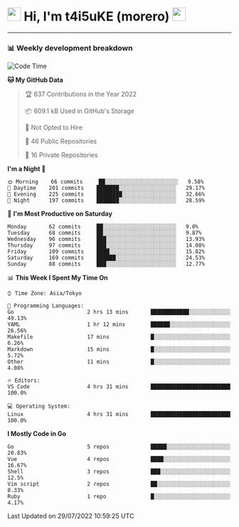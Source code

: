 <!-- Title -->
<h1>
    <img src="https://emojis.slackmojis.com/emojis/images/1600385609/10490/cactuar.gif?1600385609" width="30"/> 
    Hi, I'm t4i5uKE (morero) 
    <img src="https://emojis.slackmojis.com/emojis/images/1600385609/10490/cactuar.gif?1600385609" width="30"/>
</h1>

---

<h3> 📊 Weekly development breakdown </h3>
<!-- waka-readme-stats -->

<!--START_SECTION:waka-->
![Code Time](http://img.shields.io/badge/Code%20Time-1%2C177%20hrs%2041%20mins-blue)

**🐱 My GitHub Data** 

> 🏆 637 Contributions in the Year 2022
 > 
> 📦 609.1 kB Used in GitHub's Storage 
 > 
> 🚫 Not Opted to Hire
 > 
> 📜 46 Public Repositories 
 > 
> 🔑 16 Private Repositories  
 > 
**I'm a Night 🦉** 

```text
🌞 Morning    66 commits     ██░░░░░░░░░░░░░░░░░░░░░░░   9.58% 
🌆 Daytime    201 commits    ███████░░░░░░░░░░░░░░░░░░   29.17% 
🌃 Evening    225 commits    ████████░░░░░░░░░░░░░░░░░   32.66% 
🌙 Night      197 commits    ███████░░░░░░░░░░░░░░░░░░   28.59%

```
📅 **I'm Most Productive on Saturday** 

```text
Monday       62 commits     ██░░░░░░░░░░░░░░░░░░░░░░░   9.0% 
Tuesday      68 commits     ██░░░░░░░░░░░░░░░░░░░░░░░   9.87% 
Wednesday    96 commits     ███░░░░░░░░░░░░░░░░░░░░░░   13.93% 
Thursday     97 commits     ███░░░░░░░░░░░░░░░░░░░░░░   14.08% 
Friday       109 commits    ████░░░░░░░░░░░░░░░░░░░░░   15.82% 
Saturday     169 commits    ██████░░░░░░░░░░░░░░░░░░░   24.53% 
Sunday       88 commits     ███░░░░░░░░░░░░░░░░░░░░░░   12.77%

```


📊 **This Week I Spent My Time On** 

```text
⌚︎ Time Zone: Asia/Tokyo

💬 Programming Languages: 
Go                       2 hrs 13 mins       ████████████░░░░░░░░░░░░░   49.13% 
YAML                     1 hr 12 mins        ██████░░░░░░░░░░░░░░░░░░░   26.56% 
Makefile                 17 mins             █░░░░░░░░░░░░░░░░░░░░░░░░   6.26% 
Markdown                 15 mins             █░░░░░░░░░░░░░░░░░░░░░░░░   5.72% 
Other                    11 mins             █░░░░░░░░░░░░░░░░░░░░░░░░   4.08%

🔥 Editors: 
VS Code                  4 hrs 31 mins       █████████████████████████   100.0%

💻 Operating System: 
Linux                    4 hrs 31 mins       █████████████████████████   100.0%

```

**I Mostly Code in Go** 

```text
Go                       5 repos             █████░░░░░░░░░░░░░░░░░░░░   20.83% 
Vue                      4 repos             ████░░░░░░░░░░░░░░░░░░░░░   16.67% 
Shell                    3 repos             ███░░░░░░░░░░░░░░░░░░░░░░   12.5% 
Vim script               2 repos             ██░░░░░░░░░░░░░░░░░░░░░░░   8.33% 
Ruby                     1 repo              █░░░░░░░░░░░░░░░░░░░░░░░░   4.17%

```



 Last Updated on 29/07/2022 10:59:25 UTC
<!--END_SECTION:waka-->
